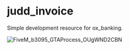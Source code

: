 # judd_invoice
Simple development resource for ox_banking.

![FiveM_b3095_GTAProcess_OUgWND2CBN](https://github.com/user-attachments/assets/6f9750bf-1b48-4540-b22c-00713a9520ed)
